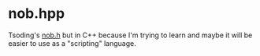 # nob.hpp
Tsoding's [nob.h](https://github.com/tsoding/nob.h) but in C++ because I'm trying to learn and maybe it will be easier to use as a "scripting" language.
